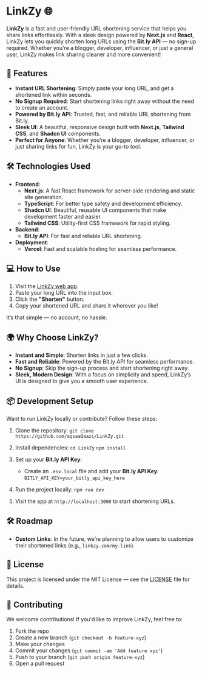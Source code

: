 # LinkZy 🌐

**LinkZy** is a fast and user-friendly URL shortening service that helps you share links effortlessly. With a sleek design powered by **Next.js** and **React**, LinkZy lets you quickly shorten long URLs using the **Bit.ly API** — no sign-up required. Whether you're a blogger, developer, influencer, or just a general user, LinkZy makes link sharing cleaner and more convenient!

## 🚀 Features

- **Instant URL Shortening**: Simply paste your long URL, and get a shortened link within seconds.
- **No Signup Required**: Start shortening links right away without the need to create an account.
- **Powered by Bit.ly API**: Trusted, fast, and reliable URL shortening from Bit.ly.
- **Sleek UI**: A beautiful, responsive design built with **Next.js**, **Tailwind CSS**, and **Shadcn UI** components.
- **Perfect for Anyone**: Whether you’re a blogger, developer, influencer, or just sharing links for fun, LinkZy is your go-to tool.

## 🛠️ Technologies Used

- **Frontend**:
  - **Next.js**: A fast React framework for server-side rendering and static site generation.
  - **TypeScript**: For better type safety and development efficiency.
  - **Shadcn UI**: Beautiful, reusable UI components that make development faster and easier.
  - **Tailwind CSS**: Utility-first CSS framework for rapid styling.
- **Backend**:
  - **Bit.ly API**: For fast and reliable URL shortening.
- **Deployment**:
  - **Vercel**: Fast and scalable hosting for seamless performance.

## 💻 How to Use

1. Visit the [LinkZy web app](https://linkzy.app).
2. Paste your long URL into the input box.
3. Click the **"Shorten"** button.
4. Copy your shortened URL and share it wherever you like!

It’s that simple — no account, no hassle.

## 🌍 Why Choose LinkZy?

- **Instant and Simple**: Shorten links in just a few clicks.
- **Fast and Reliable**: Powered by the Bit.ly API for seamless performance.
- **No Signup**: Skip the sign-up process and start shortening right away.
- **Sleek, Modern Design**: With a focus on simplicity and speed, LinkZy’s UI is designed to give you a smooth user experience.

## 📦 Development Setup

Want to run LinkZy locally or contribute? Follow these steps:

1. Clone the repository:
   `git clone https://github.com/aqsaaQaazi/LinkZy.git`

2. Install dependencies:
   `cd LinkZy`
   `npm install`

3. Set up your **Bit.ly API Key**:
   - Create an `.env.local` file and add your **Bit.ly API Key**:
   `BITLY_API_KEY=your_bitly_api_key_here`

4. Run the project locally:
   `npm run dev`

5. Visit the app at `http://localhost:3000` to start shortening URLs.

## 🛠️ Roadmap

- **Custom Links**: In the future, we’re planning to allow users to customize their shortened links (e.g., `linkzy.com/my-link`).

## 🌟 License

This project is licensed under the MIT License — see the [LICENSE](LICENSE) file for details.

<!--## 📸 Screenshots

Here’s a preview of how LinkZy looks in action:

![LinkZy Screenshot 1](https://github.com/aqsaaQaazi/LinkZy/blob/main/assets/screenshots/screenshot1.png)
![LinkZy Screenshot 2](https://github.com/aqsaaQaazi/LinkZy/blob/main/assets/screenshots/screenshot2.png) -->

## 💬 Contributing

We welcome contributions! If you'd like to improve LinkZy, feel free to:

1. Fork the repo
2. Create a new branch (`git checkout -b feature-xyz`)
3. Make your changes
4. Commit your changes (`git commit -am 'Add feature xyz'`)
5. Push to your branch (`git push origin feature-xyz`)
6. Open a pull request

